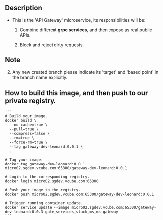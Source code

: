 ## Description

- This is the 'API Gateway' microservice, its responsibilities will be:

  1. Combine different **grpc services**, and then expose as real public APIs.

  2. Block and reject dirty requests.

## Note

2. Any new created branch please indicate its 'target' and 'based point' in the branch name explicitly.

## How to build this image, and then push to our private registry.

    ```
    # Build your image.
    docker build \
      --no-cache=true \
      --pull=true \
      --compress=false \
      --rm=true \
      --force-rm=true \
      --tag gateway-dev-leonard:0.0.1 \
      .

    # Tag your image.
    docker tag gateway-dev-leonard:0.0.1 micro02.sgdev.vcube.com:65300/gateway-dev-leonard:0.0.1

    # Login to the corresponding registry.
    docker login micro02.sgdev.vcube.com:65300

    # Push your image to the registry.
    docker push micro02.sgdev.vcube.com:65300/gateway-dev-leonard:0.0.1

    # Trigger running container update.
    docker service update --image micro02.sgdev.vcube.com:65300/gateway-dev-leonard:0.0.3 gate_services_stack_ms_ms-gateway
    ```



